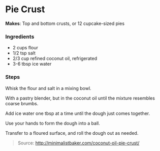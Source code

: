 Pie Crust
=========

**Makes**: Top and bottom crusts, or 12 cupcake-sized pies

### Ingredients
- 2 cups flour
- 1/2 tsp salt
- 2/3 cup refined coconut oil, refrigerated
- 3-6 tbsp ice water

### Steps
Whisk the flour and salt in a mixing bowl.

With a pastry blender, but in the coconut oil until the mixture resembles coarse brumbs.

Add ice water one tbsp at a time until the dough just comes together.

Use your hands to form the dough into a ball.

Transfer to a floured surface, and roll the dough out as needed.

> Source: http://minimalistbaker.com/coconut-oil-pie-crust/
